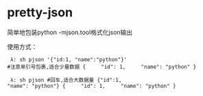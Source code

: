 pretty-json
===========

简单地包装python -mjson.tool格式化json输出

使用方式：

<code><pre>
    λ: sh pjson '{"id:1, "name":"python"}' #注意单引号包裹,适合少量数据
    {
    &nbsp;&nbsp;&nbsp;&nbsp;"id": 1,
    &nbsp;&nbsp;&nbsp;&nbsp;"name": "python"
    }
</pre></code>
<code><pre>
    λ: sh pjson #回车,适合大数据量
    {"id":1, "name": "python"}
    {
    &nbsp;&nbsp;&nbsp;&nbsp;"id": 1,
    &nbsp;&nbsp;&nbsp;&nbsp;"name": "python"
    } 
</pre></code>
